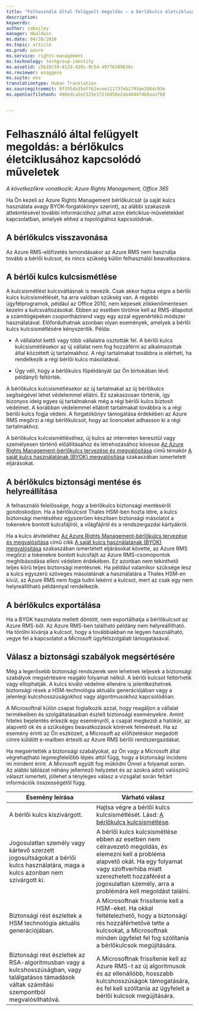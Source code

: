 ```yaml
---
title: "Felhasználó által felügyelt megoldás – a bérlőkulcs életciklusához kapcsolódó műveletek | Azure RMS"
description: 
keywords: 
author: cabailey
manager: mbaldwin
ms.date: 04/28/2016
ms.topic: article
ms.prod: azure
ms.service: rights-management
ms.technology: techgroup-identity
ms.assetid: c5b19c59-812d-420c-9c54-d9776309636c
ms.reviewer: esaggese
ms.suite: ems
translationtype: Human Translation
ms.sourcegitcommit: 0f355da35dff62ecee111737eb1793ae286dc93e
ms.openlocfilehash: 496edca2e2323e17216858e2ab4844fdb0aa1fb0


---
```



# Felhasználó által felügyelt megoldás: a bérlőkulcs életciklusához kapcsolódó műveletek

*A következőkre vonatkozik: Azure Rights Management, Office 365*

Ha Ön kezeli az Azure Rights Management bérlőkulcsát (a saját kulcs használata avagy BYOK-forgatókönyv szerint), az alábbi szakaszok áttekintésével további információhoz juthat azon életciklus-műveletekkel kapcsolatban, amelyek ehhez a topológiához kapcsolódnak.

## A bérlőkulcs visszavonása
Az Azure RMS-előfizetés lemondásakor az Azure RMS nem használja tovább a bérlői kulcsot, és nincs szükség külön felhasználói beavatkozásra.

## A bérlői kulcs kulcsismétlése
A kulcsismétlést kulcsváltásnak is nevezik. Csak akkor hajtsa végre a bérlői kulcs kulcsismétlését, ha arra valóban szükség van. A régebbi ügyfélprogramok, például az Office 2010, nem képesek zökkenőmentesen kezelni a kulcsváltozásokat. Ebben az esetben törölnie kell az RMS-állapotot a számítógépeken csoportházirend vagy egy azzal egyenértékű módszer használatával. Előfordulhatnak azonban olyan események, amelyek a bérlői kulcs kulcsismétlésére kényszerítik. Példa:

-   A vállalatot kettő vagy több vállalatra osztották fel. A bérlői kulcs kulcsismétlésekor az új vállalat nem fog hozzáférni az alkalmazottak által közzétett új tartalmakhoz. A régi tartalmakat továbbra is elérheti, ha rendelkezik a régi bérlői kulcs másolatával.

-   Úgy véli, hogy a bérlőkulcs főpéldányát (az Ön birtokában lévő példányt) feltörték.

A bérlőkulcs kulcsismétlésekor az új tartalmakat az új bérlőkulcs segítségével lehet védelemmel ellátni. Ez szakaszosan történik, így bizonyos ideig egyes új tartalmaknak még a régi bérlői kulcs biztosít védelmet. A korábban védelemmel ellátott tartalmakat továbbra is a régi bérlői kulcs fogja védeni. A forgatókönyv támogatása érdekében az Azure RMS megőrzi a régi bérlőkulcsot, hogy az licenceket adhasson ki a régi tartalmakhoz.

A bérlőkulcs kulcsismétléséhez, új kulcs az interneten keresztül vagy személyesen történő előállításához és létrehozásához kövesse [Az Azure Rights Management-bérlőkulcs tervezése és megvalósítása](..\plan-design\plan-implement-tenant-key.md) című témakör [A saját kulcs használatának (BYOK) megvalósítása](..\plan-design\plan-implement-tenant-key.md#implementing-your-azure-rights-management-tenant-key) szakaszában ismertetett eljárásokat.

## A bérlőkulcs biztonsági mentése és helyreállítása
A felhasználó felelőssége, hogy a bérlőkulcs biztonsági mentéséről gondoskodjon. Ha a bérlőkulcsot Thales HSM-ben hozta létre, a kulcs biztonsági mentéséhez egyszerűen készítsen biztonsági másolatot a tokenekre bontott kulcsfájlról, a világfájlról és a rendszergazdai kártyákról.

Ha a kulcs átviteléhez [Az Azure Rights Management-bérlőkulcs tervezése és megvalósítása](../plan-design/plan-implement-tenant-key.md) című cikk [A saját kulcs használatának (BYOK) megvalósítása](../plan-design/plan-implement-tenant-key.md#implementing-your-azure-rights-management-tenant-key) szakaszában ismertetett eljárásokat követte, az Azure RMS megőrzi a tokenekre bontott kulcsfájlt az Azure RMS-csomópontok meghibásodása elleni védelem érdekében. Ez azonban nem tekinthető teljes körű teljes biztonsági mentésnek. Ha például valamikor szüksége lesz a kulcs egyszerű szöveges másolatának a használatára a Thales HSM-en kívül, az Azure RMS nem fogja tudni lekérni a kulcsot, mert az csak egy nem helyreállítható példánnyal rendelkezik.

## A bérlőkulcs exportálása
Ha a BYOK használata mellett döntött, nem exportálhatja a bérlőkulcsot az Azure RMS-ből. Az Azure RMS-ben található példány nem helyreállítható. Ha törölni kívánja a kulcsot, hogy a továbbiakban ne legyen használható, vegye fel a kapcsolatot a Microsoft ügyfélszolgálati támogatásával.

## Válasz a biztonsági szabályok megsértésére
Még a legerősebb biztonsági rendszerek sem lehetnek teljesek a biztonsági szabályok megsértésére reagáló folyamat nélkül. A bérlői kulcsot feltörhetik vagy ellophatják. A kulcs kiváló védelme ellenére is jelentkezhetnek biztonsági rések a HSM-technológia aktuális generációjában vagy a jelenlegi kulcshosszúságokhoz vagy algoritmusokhoz kapcsolódóan.

A Microsoftnál külön csapat foglalkozik azzal, hogy reagáljon a vállalat termékeiben és szolgáltatásaiban észlelt biztonsági eseményekre. Amint hiteles bejelentés érkezik egy eseményről, a csapat megkezdi a hatókör, az alapvető ok és a szükséges beavatkozások körének felmérését. Ha az esemény érinti az Ön eszközeit, a Microsoft az előfizetéskor megadott címre küldött e-mailben értesíti az Azure RMS bérlői rendszergazdákat.

Ha megsértették a biztonsági szabályokat, az Ön vagy a Microsoft által végrehajtható legmegfelelőbb lépés attól függ, hogy a biztonsági incidens mi mindent érint. A Microsoft együtt fog működni Önnel a folyamat során. Az alábbi táblázat néhány jellemező helyzetet és az azokra adott valószínű választ ismerteti, jóllehet a tényleges válasz a vizsgálat során feltárt információk összességétől függ.

|Esemény leírása|Várható válasz|
|------------------------|-------------------|
|A bérlői kulcs kiszivárgott.|Hajtsa végre a bérlői kulcs kulcsismétlését. Lásd: [A bérlőkulcs kulcsismétlése](#re-key-your-tenant-key).|
|Jogosulatlan személy vagy kártevő szerzett jogosultságokat a bérlői kulcs használatára, maga a kulcs azonban nem szivárgott ki.|A bérlői kulcs kulcsismétlése ebben az esetben nem célravezető megoldás, és elemezni kell a probléma alapvető okát. Ha egy folyamat vagy szoftverhiba miatt szerezhetett hozzáférést a jogosulatlan személy, arra a problémára kell megoldást találni.|
|Biztonsági rést észleltek a HSM technológia aktuális generációjában.|A Microsoftnak frissítenie kell a HSM-eket. Ha okkal feltételezhető, hogy a biztonsági rés hozzáférhetővé tette a kulcsokat, a Microsoftnak minden ügyfelet fel fog szólítania a bérlőkulcsok megújítására.|
|Biztonsági rést észleltek az RSA-algoritmusban vagy a kulcshosszúságban, vagy találgatásos támadások váltak számítási szempontból megvalósíthatóvá.|A Microsoftnak frissítenie kell az Azure RMS-t az új algoritmusok és az ellenállóbb, hosszabb kulcshosszúságok támogatására, és fel kell szólítania az ügyfeleit a bérlői kulcsok megújítására.|





<!--HONumber=Jun16_HO4-->


